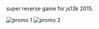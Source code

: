 super reverse game for js13k 2015.

![promo 1][1]
![promo 2][2]

[1]: http://kakus.github.io/js13k_2015/promo/menu.gif
[2]: http://kakus.github.io/js13k_2015/promo/gameplay-1.gif
